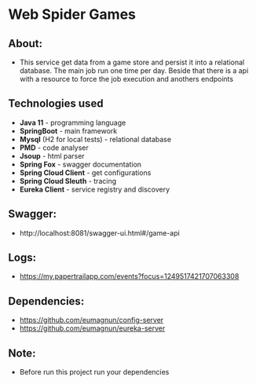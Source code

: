 # Web Spider Games

## About:
 - This service get data from a game store and persist it into a relational database. The main job run one time per day. Beside that there is a api with a resource to force the job execution and anothers endpoints
 
## Technologies used
 - **Java 11** - programming language
 - **SpringBoot** - main framework
 - **Mysql** (H2 for local tests) - relational database
 - **PMD** - code analyser
 - **Jsoup** - html parser
 - **Spring Fox** - swagger documentation
 - **Spring Cloud Client** - get configurations
 - **Spring Cloud Sleuth** - tracing
 - **Eureka Client** - service registry and discovery 

## Swagger:
 - http://localhost:8081/swagger-ui.html#/game-api

## Logs:
 - https://my.papertrailapp.com/events?focus=1249517421707063308

## Dependencies:
 - https://github.com/eumagnun/config-server
 - https://github.com/eumagnun/eureka-server

## Note:
 - Before run this project run your dependencies
